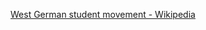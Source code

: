 ﻿[West German student movement - Wikipedia](https://en.wikipedia.org/wiki/West_German_student_movement)